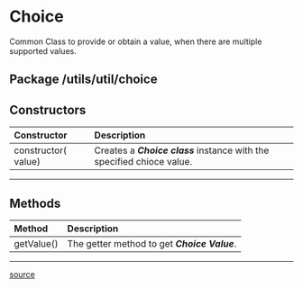 # Choice

Common Class to provide or obtain a value, when there are multiple supported values.

## Package /utils/util/choice

## Constructors

| Constructor         | Description                                                             |
| :------------------ | :---------------------------------------------------------------------- |
| constructor( value) | Creates a ***Choice class*** instance with the specified chioce value. |
----

## Methods

| Method     | Description                                             |
| :--------- | :------------------------------------------------------ |
| getValue() | The getter method to get ***Choice Value***.       |
----

[source](../../utils/util/choice.js)
